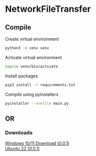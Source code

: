 # NetworkFileTransfer

## Compile
Create virtual environment
```bash
python3 -m venv venv
```
Activate virtual environment
```bash
source venv/bin/activate
```
Install packages
```bash
pip3 install -r requirements.txt
```
Compile using pyinstallers
```bash
pyinstaller --onefile main.py
```
<h2>OR</h2>
<h3>Downloads</h3>
<a href="https://github.com/nullsploit/NetworkFileTransfer/releases/download/Windows11-0.0.1/main.exe">Windows 10/11 Download (0.0.1)</a>
<br/>
<a href="https://github.com/nullsploit/NetworkFileTransfer/releases/download/Ubuntu22-0.0.1/main">Ubuntu 22 (0.0.1)</a>